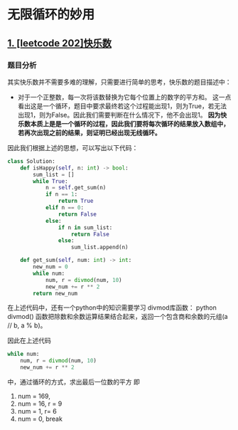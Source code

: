 # 无限循环的妙用

## [1. [leetcode 202]快乐数](https://leetcode.cn/problems/happy-number/)

### 题目分析

其实快乐数并不需要多难的理解，只需要进行简单的思考，快乐数的题目描述中：
- 对于一个正整数，每一次将该数替换为它每个位置上的数字的平方和。
这一点看出这是一个循环，题目中要求最终若这个过程能出现1，则为True，若无法出现1，则为False。因此我们需要判断在什么情况下，他不会出现1。
**因为快乐数本质上是是一个循环的过程，因此我们要将每次循环的结果放入数组中，若再次出现之前的结果，则证明已经出现无线循环。**

因此我们根据上述的思想，可以写出以下代码：
```python
class Solution:
    def isHappy(self, n: int) -> bool:
        sum_list = []
        while True:
            n = self.get_sum(n)
            if n == 1:
                return True
            elif n == 0:
                return False
            else:
                if n in sum_list:
                    return False
                else:
                    sum_list.append(n)

    def get_sum(self, num: int) -> int:
        new_num = 0
        while num:
            num, r = divmod(num, 10)
            new_num += r ** 2
        return new_num
```

在上述代码中，还有一个python中的知识需要学习 divmod库函数：
python divmod() 函数把除数和余数运算结果结合起来，返回一个包含商和余数的元组(a // b, a % b)。

因此在上述代码
```python
while num:
	num, r = divmod(num, 10)
	new_num += r ** 2
```
中，通过循环的方式，求出最后一位数的平方
即
1. num = 169, 
2. num = 16, r = 9
3. num = 1, r= 6
4. num = 0, break
